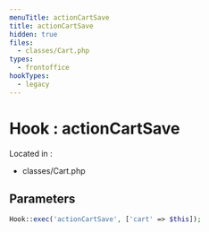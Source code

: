 ```yaml
---
menuTitle: actionCartSave
title: actionCartSave
hidden: true
files:
  - classes/Cart.php
types:
  - frontoffice
hookTypes:
  - legacy
---
```


# Hook : actionCartSave

Located in :

  - classes/Cart.php

## Parameters

```php
Hook::exec('actionCartSave', ['cart' => $this]);
```